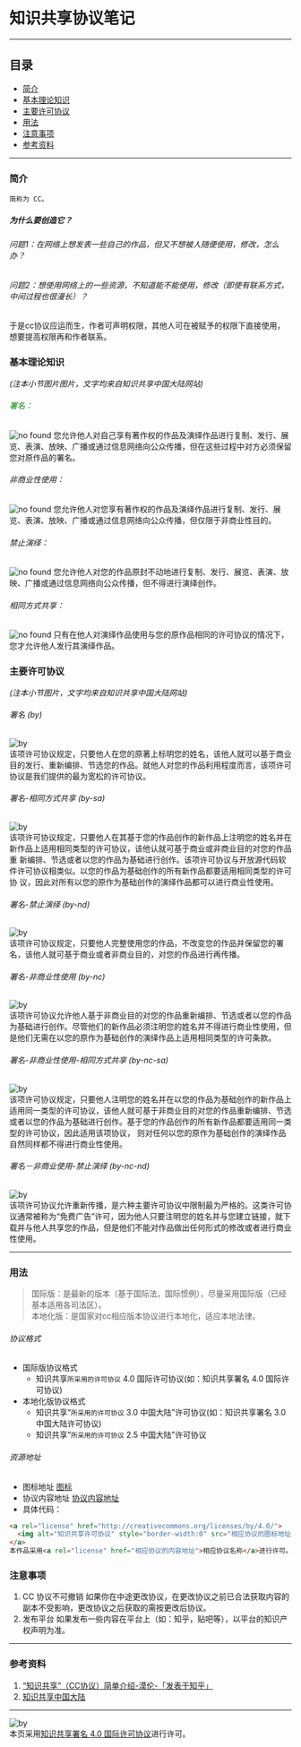 # 知识共享协议笔记
***
## 目录
- [简介](https://github.com/person-0/note/blob/master/%E5%8D%8F%E8%AE%AE/commonsProtocol.md#简介)
- [基本理论知识](https://github.com/person-0/note/blob/master/%E5%8D%8F%E8%AE%AE/commonsProtocol.md#基本理论知识)
- [主要许可协议](https://github.com/person-0/note/blob/master/%E5%8D%8F%E8%AE%AE/commonsProtocol.md#主要许可协议)
- [用法](https://github.com/person-0/note/blob/master/%E5%8D%8F%E8%AE%AE/commonsProtocol.md#用法)
- [注意事项](https://github.com/person-0/note/blob/master/%E5%8D%8F%E8%AE%AE/commonsProtocol.md#注意事项)
- [参考资料](https://github.com/person-0/note/blob/master/%E5%8D%8F%E8%AE%AE/commonsProtocol.md#参考资料)
***
### 简介
`简称为 CC。`
##### 为什么要创造它？
###### 问题1：在网络上想发表一些自己的作品，但又不想被人随便使用，修改，怎么办？ 
###### 问题2：想使用网络上的一些资源，不知道能不能使用，修改（即使有联系方式，中间过程也很漫长）？
于是cc协议应运而生，作者可声明权限，其他人可在被赋予的权限下直接使用，想要提高权限再和作者联系。
### 基本理论知识
*(注本小节图片图片，文字均来自知识共享中国大陆网站)*
<p>
  <h6 style='color: green;'>署名：</h6> 
  <img src='http://creativecommons.net.cn/images/icons/by.png' alt='no found'></img>
您允许他人对自己享有著作权的作品及演绎作品进行复制、发行、展览、表演、放映、广播或通过信息网络向公众传播，但在这些过程中对方必须保留您对原作品的署名。
</p>
<p>
  <h6>非商业性使用：</h6>
  <img src='http://creativecommons.net.cn/images/icons/nc.png' alt='no found'></img>
  您允许他人对您享有著作权的作品及演绎作品进行复制、发行、展览、表演、放映、广播或通过信息网络向公众传播，但仅限于非商业性目的。
</p>
<p>
  <h6>禁止演绎：</h6>
  <img src='http://creativecommons.net.cn/images/icons/nd.png' alt='no found'></img>
  您允许他人对您的作品原封不动地进行复制、发行、展览、表演、放映、广播或通过信息网络向公众传播，但不得进行演绎创作。
</p>
<p>
  <h6>相同方式共享：</h6>
  <img src='http://creativecommons.net.cn/images/icons/sa.png' alt='no found'></img>
  只有在他人对演绎作品使用与您的原作品相同的许可协议的情况下，您才允许他人发行其演绎作品。
</p>  

### 主要许可协议
*(注本小节图片，文字均来自知识共享中国大陆网站)*  
###### 署名 (by)
![by](https://i.creativecommons.org/l/by/4.0/88x31.png)  
该项许可协议规定，只要他人在您的原著上标明您的姓名，该他人就可以基于商业目的发行、重新编排、节选您的作品。就他人对您的作品利用程度而言，该项许可协议是我们提供的最为宽松的许可协议。
###### 署名-相同方式共享 (by-sa)
![by](https://licensebuttons.net/l/by-sa/4.0/88x31.png)  
该项许可协议规定，只要他人在其基于您的作品创作的新作品上注明您的姓名并在新作品上适用相同类型的许可协议，该他认就可基于商业或非商业目的对您的作品重 新编排、节选或者以您的作品为基础进行创作。该项许可协议与开放源代码软件许可协议相类似。以您的作品为基础创作的所有新作品都要适用相同类型的许可协 议，因此对所有以您的原作为基础创作的演绎作品都可以进行商业性使用。
###### 署名-禁止演绎 (by-nd)
![by](https://licensebuttons.net/l/by-nd/4.0/88x31.png)  
该项许可协议规定，只要他人完整使用您的作品，不改变您的作品并保留您的署名，该他人就可基于商业或者非商业目的，对您的作品进行再传播。
###### 署名-非商业性使用 (by-nc)
![by](https://licensebuttons.net/l/by-nc/4.0/88x31.png)  
该项许可协议允许他人基于非商业目的对您的作品重新编排、节选或者以您的作品为基础进行创作。尽管他们的新作品必须注明您的姓名并不得进行商业性使用，但是他们无需在以您的原作为基础创作的演绎作品上适用相同类型的许可条款。
###### 署名-非商业性使用-相同方式共享 (by-nc-sa)
![by](https://licensebuttons.net/l/by-nc-nd/4.0/88x31.png)  
该项许可协议规定，只要他人注明您的姓名并在以您的作品为基础创作的新作品上适用同一类型的许可协议，该他人就可基于非商业目的对您的作品重新编排、节选或者以您的作品为基础进行创作。基于您的作品创作的所有新作品都要适用同一类型的许可协议，因此适用该项协议， 则对任何以您的原作为基础创作的演绎作品自然同样都不得进行商业性使用。
###### 署名－非商业使用-禁止演绎 (by-nc-nd)
![by](https://licensebuttons.net/l/by-nc-sa/4.0/88x31.png)  
该项许可协议允许重新传播，是六种主要许可协议中限制最为严格的。这类许可协议通常被称为“免费广告”许可，因为他人只要注明您的姓名并与您建立链接，就下载并与他人共享您的作品，但是他们不能对作品做出任何形式的修改或者进行商业性使用。
***
### 用法
> 国际版：是最新的版本（基于国际法，国际惯例），尽量采用国际版（已经基本适用各司法区）。  
本地化版：是国家对cc相应版本协议进行本地化，适应本地法律。
###### 协议格式
- 国际版协议格式  
  + 知识共享`所采用的许可协议` 4.0 国际许可协议(如：知识共享署名 4.0 国际许可协议)
- 本地化版协议格式  
  + 知识共享“`所采用的许可协议` 3.0 中国大陆”许可协议(如：知识共享署名 3.0 中国大陆许可协议)  
  + 知识共享“`所采用的许可协议` 2.5 中国大陆”许可协议  
###### 资源地址
- 图标地址
[图标](https://licensebuttons.net/l/)
- 协议内容地址
[协议内容地址](http://creativecommons.org/licenses/)
- 具体代码：
``` html
<a rel="license" href="http://creativecommons.org/licenses/by/4.0/">
  <img alt="知识共享许可协议" style="border-width:0" src="相应协议的图标地址" />
</a>
本作品采用<a rel="license" href="相应协议的内容地址">相应协议名称</a>进行许可。
```

### 注意事项
1. CC 协议不可撤销
如果你在中途更改协议，在更改协议之前已合法获取内容的副本不受影响，更改协议之后获取的需按更改后协议。
2. 发布平台
如果发布一些内容在平台上（如：知乎，贴吧等），以平台的知识产权声明为准。
***
### 参考资料
1. [“知识共享”（CC协议）简单介绍-漠伦-「发表于知乎」](https://zhuanlan.zhihu.com/p/20641764)
2. [知识共享中国大陆](http://creativecommons.net.cn/)
***
![by](https://licensebuttons.net/l/by/4.0/88x31.png)  
本页采用<a rel="license" href="https://creativecommons.org/licenses/by/4.0/">知识共享署名 4.0 国际许可协议</a>进行许可。
